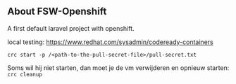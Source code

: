 ## About FSW-Openshift

A first default laravel project with openshift.

local testing:
https://www.redhat.com/sysadmin/codeready-containers

`crc start -p /<path-to-the-pull-secret-file>/pull-secret.txt`

Soms wil hij niet starten, dan moet je de vm verwijderen en opnieuw starten:
`crc cleanup`
